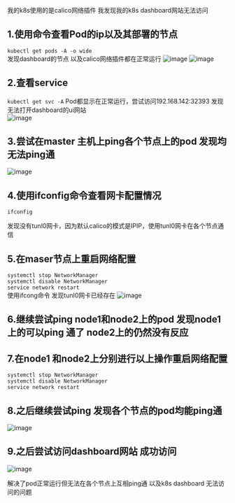 我的k8s使用的是calico网络插件
我发现我的k8s dashboard网站无法访问

## 1.使用命令查看Pod的ip以及其部署的节点
`kubectl get pods -A -o wide`  
发现dashboard的节点 以及calico网络插件都在正常运行
![image](https://github.com/user-attachments/assets/9c5b15ac-9ad0-4c7f-b57c-ffb1f4c3c8b4)
![image](https://github.com/user-attachments/assets/ff7f35d2-0543-4c49-99c4-21e8ece7fdd6)


## 2.查看service
`kubectl get svc -A`
Pod都显示在正常运行，尝试访问192.168.142:32393 发现无法打开dashboard的ui网站  
![image](https://github.com/user-attachments/assets/39607e36-5438-4902-918a-161b257c5f17)

## 3.尝试在master 主机上ping各个节点上的pod 发现均无法ping通  
![image](https://github.com/user-attachments/assets/ae1c6276-c527-4ef8-b5d0-bdd83c8b257f)

## 4.使用ifconfig命令查看网卡配置情况
`ifconfig`

发现没有tunl0网卡，因为默认calico的模式是IPIP，使用tunl0网卡在各个节点通信

## 5.在maser节点上重启网络配置

`systemctl stop NetworkManager`  
`systemctl disable NetworkManager`  
`service network restart`    
使用ifcong命令 发现tunI0网卡已经存在
![image](https://github.com/user-attachments/assets/6b88849c-5206-4588-88c6-3af3a60145a9)

## 6.继续尝试ping node1和node2上的pod  发现node1上的可以ping 通了 node2上的仍然没有反应

## 7.在node1 和node2上分别进行以上操作重启网络配置
`systemctl stop NetworkManager`  
`systemctl disable NetworkManager`  
`service network restart`  

## 8.之后继续尝试ping 发现各个节点的pod均能ping通
![image](https://github.com/user-attachments/assets/c30a7e7d-8760-4de4-9407-f1ba39339379)

## 9.之后尝试访问dashboard网站 成功访问
![image](https://github.com/user-attachments/assets/8d6adc5b-8b30-4650-a0c5-e5151f07ccc2)

解决了pod正常运行但无法在各个节点上互相ping通 以及k8s dashboard 无法访问的问题
